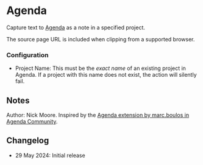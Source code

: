 # Agenda

Capture text to [Agenda](https://agenda.com/) as a note in a specified project.

The source page URL is included when clipping from a supported browser.

### Configuration

- Project Name: This must be the _exact name_ of an existing project in Agenda. If a project with this name does not exist, the action will silently fail.

## Notes

Author: Nick Moore. Inspired by the [Agenda extension by marc.boulos in Agenda Community](https://agenda.community/t/adding-agenda-notes-to-popclip/4897/4).

## Changelog

- 29 May 2024: Initial release
